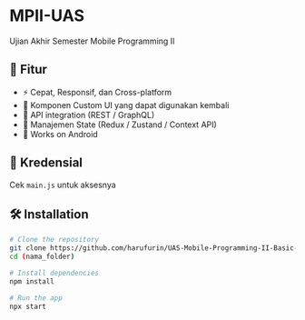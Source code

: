 # MPII-UAS
Ujian Akhir Semester Mobile Programming II

## 🚀 Fitur
- ⚡ Cepat, Responsif, dan Cross-platform
- 🎨 Komponen Custom UI yang dapat digunakan kembali
- 🔗 API integration (REST / GraphQL)
- 🧩 Manajemen State (Redux / Zustand / Context API)
- 📱 Works on Android

## 🔑 Kredensial
Cek `main.js` untuk aksesnya

## 🛠️ Installation
```bash
# Clone the repository
git clone https://github.com/harufurin/UAS-Mobile-Programming-II-Basic-React-Native
cd (nama_folder)

# Install dependencies
npm install

# Run the app
npx start
